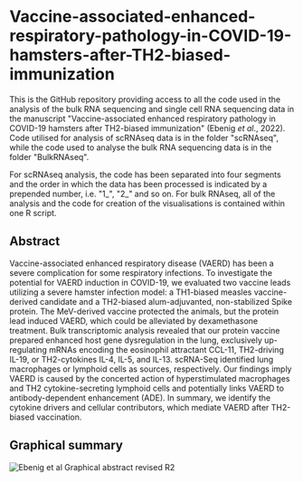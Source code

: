 # Vaccine-associated-enhanced-respiratory-pathology-in-COVID-19-hamsters-after-TH2-biased-immunization
This is the GitHub repository providing access to all the code used in the analysis of the bulk RNA sequencing and single cell RNA sequencing data in the manuscript "Vaccine-associated enhanced respiratory pathology in COVID-19 hamsters after TH2-biased immunization" (Ebenig _et al_., 2022). Code utilised for analysis of scRNAseq data is in the folder "scRNAseq", while the code used to analyse the bulk RNA sequencing data is in the folder "BulkRNAseq". 

For scRNAseq analysis, the code has been separated into four segments and the order in which the data has been processed is indicated by a prepended number, i.e. "1_", "2_" and so on. For bulk RNAseq, all of the analysis and the code for creation of the visualisations is contained within one R script.

## Abstract

Vaccine-associated enhanced respiratory disease (VAERD) has been a severe complication for some respiratory infections. To investigate the potential for VAERD induction in COVID-19, we evaluated two vaccine leads utilizing a severe hamster infection model: a TH1-biased measles vaccine-derived candidate and a TH2-biased alum-adjuvanted, non-stabilized Spike protein. The MeV-derived vaccine protected the animals, but the protein lead induced VAERD, which could be alleviated by dexamethasone treatment. Bulk transcriptomic analysis revealed that our protein vaccine prepared enhanced host gene dysregulation in the lung, exclusively up-regulating mRNAs encoding the eosinophil attractant CCL-11, TH2-driving IL-19, or TH2-cytokines IL-4, IL-5, and IL-13. scRNA-Seq identified lung macrophages or lymphoid cells as sources, respectively. Our findings imply VAERD is caused by the concerted action of hyperstimulated macrophages and TH2 cytokine-secreting lymphoid cells and potentially links VAERD to antibody-dependent enhancement (ADE). In summary, we identify the cytokine drivers and cellular contributors, which mediate VAERD after TH2-biased vaccination. 

## Graphical summary 

![Ebenig et al  Graphical abstract revised R2](https://user-images.githubusercontent.com/61689250/175365453-bea886b9-14ea-4bc6-86ec-e0f596d965ae.jpg)
